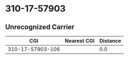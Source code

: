 # 310-17-57903
## Unrecognized Carrier


| CGI | Nearest CGI | Distance |
|-----|-------------|----------|
| 310-17-57903-106 |  | 0.0 |
